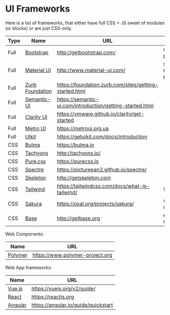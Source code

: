 # UI Frameworks

Here is a list of frameworks, that either have full CSS + JS sweet of modules
(or blocks) or are just CSS-only.

| Type | Name                | URL                                                       | Notes               |
|------|---------------------|-----------------------------------------------------------|---------------------|
| Full | [Bootstrap][]       | http://getbootstrap.com/                                  | most popular        |
| Full | [Material UI][]     | http://www.material-ui.com/                               | second most popular |
| Full | [Zurb Foundation][] | https://foundation.zurb.com/sites/getting-started.html    |                     |
| Full | [Semantic-UI][]     | https://semantic-ui.com/introduction/getting-started.html |                     |
| Full | [Clarity UI][]      | https://vmware.github.io/clarity/get-started              |                     |
| Full | [Metro UI][]        | https://metroui.org.ua                                    |                     |
| Full | [UIkit][]           | https://getuikit.com/docs/introduction                    |                     |
| CSS  | [Bulma][]           | https://bulma.io                                          |                     |
| CSS  | [Tachyons][]        | http://tachyons.io/                                       |                     |
| CSS  | [Pure.css][]        | https://purecss.io                                        |                     |
| CSS  | [Spectre][]         | https://picturepan2.github.io/spectre/                    |                     |
| CSS  | [Skeleton][]        | http://getskeleton.com                                    |                     |
| CSS  | [Tailwind][]        | https://tailwindcss.com/docs/what-is-tailwind/            | WIP                 |
| CSS  | [Sakura][]          | https://oxal.org/projects/sakura/                         | very minimal        |
| CSS  | [Base][]            | http://getbase.org                                        | extremely minimal   |

Web Components:

| Name        | URL                             |
|-------------|---------------------------------|
| [Polymer][] | https://www.polymer-project.org |

Web App frameworks:

| Name        | URL                                 |
|-------------|-------------------------------------|
| [Vue.js][]  | https://vuejs.org/v2/guide/         |
| [React][]   | https://reactjs.org                 |
| [Angular][] | https://angular.io/guide/quickstart |

[Bootstrap]: http://getbootstrap.com/
[Material UI]: http://www.material-ui.com/
[Zurb Foundation]: https://foundation.zurb.com/sites/getting-started.html
[Semantic-UI]: https://semantic-ui.com/introduction/getting-started.html
[Clarity UI]: https://vmware.github.io/clarity/get-started
[Metro UI]: https://metroui.org.ua
[UIkit]: https://getuikit.com/docs/introduction
[Bulma]: https://bulma.io
[Tachyons]: http://tachyons.io/
[Pure.css]: https://purecss.io
[Spectre]: https://picturepan2.github.io/spectre/
[Skeleton]: http://getskeleton.com
[Tailwind]: https://tailwindcss.com/docs/what-is-tailwind/
[Sakura]: https://oxal.org/projects/sakura/
[Base]: http://getbase.org
[Polymer]: https://www.polymer-project.org
[Vue.js]: https://vuejs.org/v2/guide/
[React]: https://reactjs.org
[Angular]: https://angular.io/guide/quickstart
